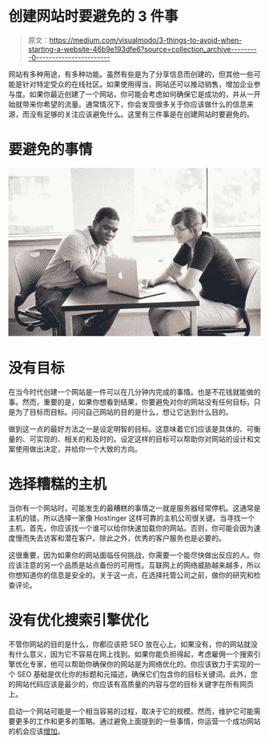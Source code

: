 # 创建网站时要避免的 3 件事

> 原文：<https://medium.com/visualmodo/3-things-to-avoid-when-starting-a-website-46b9e193dfe6?source=collection_archive---------0----------------------->

网站有多种用途，有多种功能。虽然有些是为了分享信息而创建的，但其他一些可能是针对特定受众的在线社区。如果使用得当，网站还可以推动销售，增加企业参与度。如果你最近创建了一个网站，你可能会考虑如何确保它是成功的，并从一开始就带来你希望的流量。通常情况下，你会发现很多关于你应该做什么的信息来源，而没有足够的关注应该避免什么。这里有三件事是在创建网站时要避免的。

# 要避免的事情

![](img/0aef8b7a53a742112ae3481fbcc4aaf5.png)

# 没有目标

在当今时代创建一个网站是一件可以在几分钟内完成的事情。也是不花钱就能做的事。然而，重要的是，如果你想看到结果，你要避免对你的网站没有任何目标，只是为了目标而目标。问问自己网站的目的是什么，想让它达到什么目的。

做到这一点的最好方法之一是设定明智的目标。这意味着它们应该是具体的、可衡量的、可实现的、相关的和及时的。设定这样的目标可以帮助你对网站的设计和文案使用做出决定，并给你一个大致的方向。

# 选择糟糕的主机

当你有一个网站时，可能发生的最糟糕的事情之一就是服务器经常停机。这通常是主机的错，所以选择一家像 Hostinger 这样可靠的主机公司很关键。当寻找一个主机，首先，你应该找一个谁可以给你快速加载你的网站。否则，你可能会因为速度慢而失去访客和潜在客户。除此之外，优秀的客户服务也是必要的。

这很重要，因为如果你的网站面临任何挑战，你需要一个能尽快做出反应的人。你应该注意的另一个品质是站点备份的可用性。互联网上的网络威胁越来越多，所以你想知道你的信息是安全的。关于这一点，在选择托管公司之前，做你的研究和检查评论。

# 没有优化搜索引擎优化

不管你网站的目的是什么，你都应该把 SEO 放在心上。如果没有，你的网站就没有什么意义，因为它不容易在网上找到。如果你能负担得起，考虑雇佣一个搜索引擎优化专家，他可以帮助你确保你的网站是为网络优化的。你应该致力于实现的一个 SEO 基础是优化你的标题和元描述，确保它们包含你的目标关键词。此外，您的网站代码应该是最少的，你应该有高质量的内容与您的目标关键字在所有网页上。

启动一个网站可能是一个相当容易的过程，取决于它的规模。然而，维护它可能需要更多的工作和更多的策略。通过避免上面提到的一些事情，你运营一个成功网站的机会应该[增加](https://visualmodo.com/wordpress-themes/)。